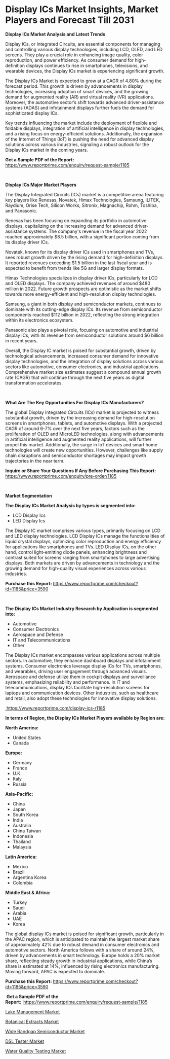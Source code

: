 <p><h1>Display ICs Market Insights, Market Players and Forecast Till 2031</h1></p><p><strong>Display ICs Market Analysis and Latest Trends</strong></p>
<p><p>Display ICs, or Integrated Circuits, are essential components for managing and controlling various display technologies, including LCD, OLED, and LED screens. They play a crucial role in enhancing image quality, color reproduction, and power efficiency. As consumer demand for high-definition displays continues to rise in smartphones, televisions, and wearable devices, the Display ICs market is experiencing significant growth.</p><p>The Display ICs Market is expected to grow at a CAGR of 4.80% during the forecast period. This growth is driven by advancements in display technologies, increasing adoption of smart devices, and the growing demand for augmented reality (AR) and virtual reality (VR) applications. Moreover, the automotive sector’s shift towards advanced driver-assistance systems (ADAS) and infotainment displays further fuels the demand for sophisticated display ICs.</p><p>Key trends influencing the market include the deployment of flexible and foldable displays, integration of artificial intelligence in display technologies, and a rising focus on energy-efficient solutions. Additionally, the expansion of the Internet of Things (IoT) is pushing the need for advanced display solutions across various industries, signaling a robust outlook for the Display ICs market in the coming years.</p></p>
<p><strong>Get a Sample PDF of the Report:&nbsp;</strong> <a href="https://www.reportprime.com/enquiry/request-sample/1185">https://www.reportprime.com/enquiry/request-sample/1185</a></p>
<p>&nbsp;</p>
<p><strong>Display ICs Major Market Players</strong></p>
<p><p>The Display Integrated Circuits (ICs) market is a competitive arena featuring key players like Renesas, Novatek, Himax Technologies, Samsung, ILITEK, Raydium, Orise Tech, Silicon Works, Sitronix, Magnachip, Rohm, Toshiba, and Panasonic. </p><p>Renesas has been focusing on expanding its portfolio in automotive displays, capitalizing on the increasing demand for advanced driver-assistance systems. The company's revenue in the fiscal year 2022 reached approximately $8.5 billion, with a significant portion coming from its display driver ICs.</p><p>Novatek, known for its display driver ICs used in smartphones and TVs, sees robust growth driven by the rising demand for high-definition displays. It reported revenues exceeding $1.5 billion in the last fiscal year and is expected to benefit from trends like 5G and larger display formats.</p><p>Himax Technologies specializes in display driver ICs, particularly for LCD and OLED displays. The company achieved revenues of around $480 million in 2022. Future growth prospects are optimistic as the market shifts towards more energy-efficient and high-resolution display technologies.</p><p>Samsung, a giant in both display and semiconductor markets, continues to dominate with its cutting-edge display ICs. Its revenue from semiconductor components reached $112 billion in 2022, reflecting the strong integration within its electronics ecosystem.</p><p>Panasonic also plays a pivotal role, focusing on automotive and industrial display ICs, with its revenue from semiconductor solutions around $6 billion in recent years.</p><p>Overall, the Display IC market is poised for substantial growth, driven by technological advancements, increased consumer demand for innovative display technologies, and the integration of display solutions across various sectors like automotive, consumer electronics, and industrial applications. Comprehensive market size estimates suggest a compound annual growth rate (CAGR) that will continue through the next five years as digital transformation accelerates.</p></p>
<p>&nbsp;</p>
<p><strong>What Are The Key Opportunities For Display ICs Manufacturers?</strong></p>
<p><p>The global Display Integrated Circuits (ICs) market is projected to witness substantial growth, driven by the increasing demand for high-resolution screens in smartphones, tablets, and automotive displays. With a projected CAGR of around 6-7% over the next five years, factors such as the proliferation of OLED and MicroLED technologies, along with advancements in artificial intelligence and augmented reality applications, will further propel this market. Additionally, the surge in IoT devices and smart home technologies will create new opportunities. However, challenges like supply chain disruptions and semiconductor shortages may impact growth trajectories in the near term.</p></p>
<p><strong>Inquire or Share Your Questions If Any Before Purchasing This Report:</strong> <a href="https://www.reportprime.com/enquiry/pre-order/1185">https://www.reportprime.com/enquiry/pre-order/1185</a></p>
<p>&nbsp;</p>
<p><strong>Market Segmentation</strong></p>
<p><strong>The Display ICs Market Analysis by types is segmented into:</strong></p>
<p><ul><li>LCD Display Ics</li><li>LED Display Ics</li></ul></p>
<p><p>The Display IC market comprises various types, primarily focusing on LCD and LED display technologies. LCD Display ICs manage the functionalities of liquid crystal displays, optimizing color reproduction and energy efficiency for applications like smartphones and TVs. LED Display ICs, on the other hand, control light-emitting diode panels, enhancing brightness and contrast suited for screens ranging from smartphones to large advertising displays. Both markets are driven by advancements in technology and the growing demand for high-quality visual experiences across various industries.</p></p>
<p><strong>Purchase this Report:&nbsp;</strong><a href="https://www.reportprime.com/checkout?id=1185&price=3590">https://www.reportprime.com/checkout?id=1185&price=3590</a></p>
<p>&nbsp;</p>
<p><strong>The Display ICs Market Industry Research by Application is segmented into:</strong></p>
<p><ul><li>Automotive</li><li>Consumer Electronics</li><li>Aerospace and Defense</li><li>IT and Telecommunications</li><li>Other</li></ul></p>
<p><p>The Display ICs market encompasses various applications across multiple sectors. In automotive, they enhance dashboard displays and infotainment systems. Consumer electronics leverage display ICs for TVs, smartphones, and wearables, driving user engagement through advanced visuals. Aerospace and defense utilize them in cockpit displays and surveillance systems, emphasizing reliability and performance. In IT and telecommunications, display ICs facilitate high-resolution screens for laptops and communication devices. Other industries, such as healthcare and retail, also adopt these technologies for innovative display solutions.</p></p>
<p><a href="https://www.reportprime.com/display-ics-r1185">&nbsp;https://www.reportprime.com/display-ics-r1185</a></p>
<p><strong>In terms of Region, the Display ICs Market Players available by Region are:</strong></p>
<p>
    <p> <strong> North America: </strong>
        <ul>
            <li>United States</li>
            <li>Canada</li>
        </ul>
        </p> 
    <p> <strong> Europe: </strong>
        <ul>
            <li>Germany</li>
            <li>France</li>
            <li>U.K.</li>
            <li>Italy</li>
            <li>Russia</li>
        </ul>
        </p> 
    <p> <strong> Asia-Pacific: </strong>
        <ul>
            <li>China</li>
            <li>Japan</li>
            <li>South Korea</li>
            <li>India</li>
            <li>Australia</li>
            <li>China Taiwan</li>
            <li>Indonesia</li>
            <li>Thailand</li>
            <li>Malaysia</li>
        </ul>
        </p> 
    <p> <strong> Latin America: </strong>
        <ul>
            <li>Mexico</li>
            <li>Brazil</li>
            <li>Argentina Korea</li>
            <li>Colombia</li>
        </ul>
        </p> 
    <p> <strong> Middle East & Africa: </strong>
        <ul>
            <li>Turkey</li>
            <li>Saudi</li>
            <li>Arabia</li>
            <li>UAE</li>
            <li>Korea</li>
        </ul>
    </p>
    </p>
<p><p>The global display ICs market is poised for significant growth, particularly in the APAC region, which is anticipated to maintain the largest market share of approximately 42% due to robust demand in consumer electronics and automotive sectors. North America follows with a share of around 24%, driven by advancements in smart technology. Europe holds a 20% market share, reflecting steady growth in industrial applications, while China’s share is estimated at 14%, influenced by rising electronics manufacturing. Moving forward, APAC is expected to dominate.</p></p>
<p><strong>Purchase this Report: </strong><a href="https://www.reportprime.com/checkout?id=1185&price=3590">https://www.reportprime.com/checkout?id=1185&price=3590</a></p>
<p>&nbsp;<strong>Get a Sample PDF of the Report:&nbsp;&nbsp;</strong><a href="https://www.reportprime.com/enquiry/request-sample/1185">https://www.reportprime.com/enquiry/request-sample/1185</a></p>
<p><strong></strong></p>
<p><p><a href="https://medium.com/@joshavis90/lake-management-market-global-market-insights-and-regional-analysis-2024-2031-29791b59b8a8">Lake Management Market</a></p><p><a href="https://www.linkedin.com/pulse/market-trends-global-botanical-extracts-forecast-analysis-tulqf?trackingId=tZkp%2FTaiSRWTXTS1bKisaw%3D%3D">Botanical Extracts Market</a></p><p><a href="https://github.com/mauripalmi/Market-Research-Report-List-5/blob/main/wide-bandgap-semiconductor-market.md">Wide Bandgap Semiconductor Market</a></p><p><a href="https://github.com/nicoletavirag/Market-Research-Report-List-5/blob/main/dsl-tester-market.md">DSL Tester Market</a></p><p><a href="https://medium.com/@joshavis90/emerging-opportunities-and-challenges-in-the-global-water-quality-testing-market-2024-2031-a7e94c53385f">Water Quality Testing Market</a></p></p>